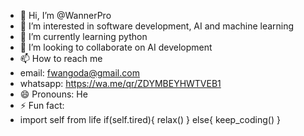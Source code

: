 - 👋 Hi, I’m @WannerPro
- 👀 I’m interested in software development, AI and machine learning
- 🌱 I’m currently learning python 
- 💞️ I’m looking to collaborate on AI development 
- 📫 How to reach me
- email: fwangoda@gmail.com
- whatsapp: https://wa.me/qr/ZDYMBEYHWTVEB1
- 😄 Pronouns: He
- ⚡ Fun fact:
-  import self from life
   if(self.tired){
       relax()
   }
   else{
        keep_coding()
  }

<!---
WannerPro/WannerPro is a ✨ special ✨ repository because its `README.md` (this file) appears on your GitHub profile.
You can click the Preview link to take a look at your changes.
--->
